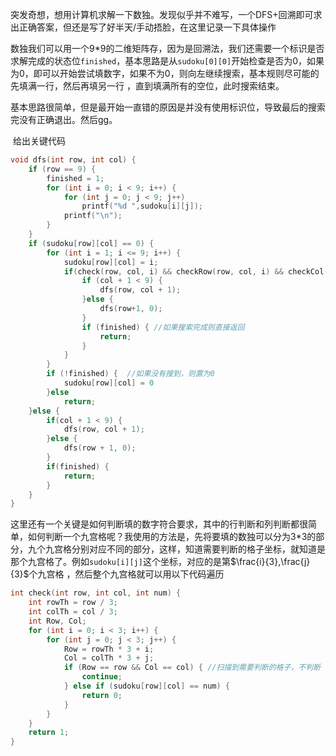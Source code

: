 ​	突发奇想，想用计算机求解一下数独。发现似乎并不难写，一个DFS+回溯即可求出正确答案，但还是写了好半天/手动捂脸，在这里记录一下具体操作

​	数独我们可以用一个9*9的二维矩阵存，因为是回溯法，我们还需要一个标识是否求解完成的状态位`finished`，基本思路是从`sudoku[0][0]`开始检查是否为0，如果为0，即可以开始尝试填数字，如果不为0，则向左继续搜索，基本规则尽可能的先填满一行，然后再填另一行 ，直到填满所有的空位，此时搜索结束。

​	基本思路很简单，但是最开始一直错的原因是并没有使用标识位，导致最后的搜索完没有正确退出。然后gg。

​	给出关键代码

`````c++
void dfs(int row, int col) {
	if (row == 9) {
        finished = 1;
      	for (int i = 0; i < 9; i++) {
            for (int j = 0; j < 9; j++)
              	printf("%d ",sudoku[i][j]);
          	printf("\n");
        }
    }
	if (sudoku[row][col] == 0) {
        for (int i = 1; i <= 9; i++) {
			sudoku[row][col] = i;
          	if(check(row, col, i) && checkRow(row, col, i) && checkCol(row, col, i)) {
                if (col + 1 < 9) {
                    dfs(row, col + 1);
                }else {
                    dfs(row+1, 0);
                }
              	if (finished) { //如果搜索完成则直接返回
                    return;
                }
            }
        }
      	if (!finished) {  //如果没有搜到，则置为0
            sudoku[row][col] = 0
        }else 
          	return;
    }else {
        if(col + 1 < 9) {
            dfs(row, col + 1);
        }else {
            dfs(row + 1, 0);
        }
      	if(finished) {
			return;
        }
    }
}
`````

​	这里还有一个关键是如何判断填的数字符合要求，其中的行判断和列判断都很简单，如何判断一个九宫格呢？我使用的方法是，先将要填的数独可以分为3*3的部分，九个九宫格分别对应不同的部分，这样，知道需要判断的格子坐标，就知道是那个九宫格了。例如`sudoku[i][j]`这个坐标，对应的是第$\frac{i}{3},\frac{j}{3}$个九宫格 ，然后整个九宫格就可以用以下代码遍历

````c++
int check(int row, int col, int num) {
	int rowTh = row / 3;
  	int colTh = col / 3;
  	int Row, Col;
  	for (int i = 0; i < 3; i++) {
        for (int j = 0; j < 3; j++) {
         	Row = rowTh * 3 + i;
          	Col	= colTh * 3 + j;
          	if (Row == row && Col == col) { //扫描到需要判断的格子，不判断
                continue;
            } else if (sudoku[row][col] == num) {
                return 0;
            } 
        }
    }
  	return 1;
}
````

​	